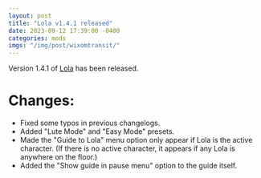 ```yaml
---
layout: post
title: "Lola v1.4.1 released"
date: 2023-09-12 17:39:00 -0400
categories: mods
imgs: "/img/post/wixomtransit/"
---
```


Version 1.4.1 of [Lola](/nd-mods/Lola/index.md) has been released.

# Changes:
- Fixed some typos in previous changelogs.
- Added "Lute Mode" and "Easy Mode" presets.
- Made the "Guide to Lola" menu option only appear if Lola is the active character. (If there is no active character, it appears if any Lola is anywhere on the floor.)
- Added the "Show guide in pause menu" option to the guide itself.